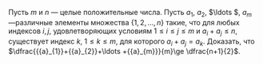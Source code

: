 Пусть $m$ и $n$ — целые положительные числа. Пусть ${{a}_{1}}$, ${{a}_{2}}$, $\ldots $, ${{a}_{m}}$ —различные элементы множества $\left\{ 1,2,\ldots ,n \right\}$ такие, что для любых индексов $i,j$, удовлетворяющих условиям $1\le i\le j\le m$ и ${{a}_{i}}+{{a}_{j}}\le n$, существует индекс $k$, $1\le k\le m$, для которого ${{a}_{i}}+{{a}_{j}}={{a}_{k}}$. Доказать, что $\dfrac{{{a}_{1}}+{{a}_{2}}+\ldots +{{a}_{m}}}{m}\ge \dfrac{n+1}{2}$.